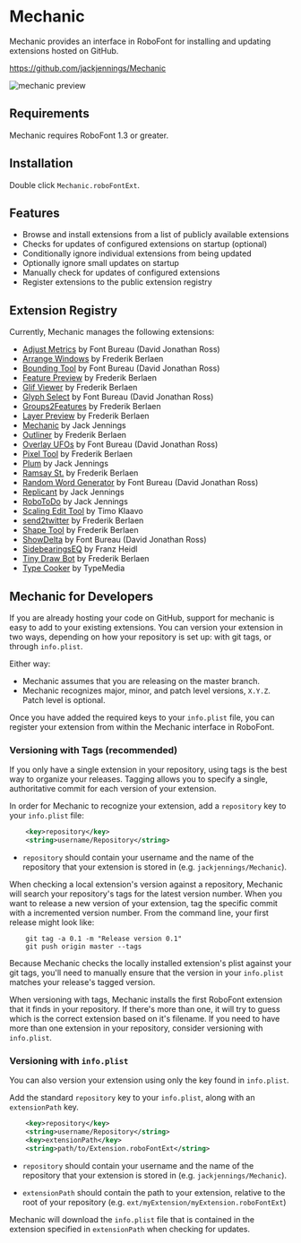 Mechanic
========

Mechanic provides an interface in RoboFont for installing and updating extensions hosted on GitHub.

https://github.com/jackjennings/Mechanic

![mechanic preview](http://ja.ckjennin.gs/public/images/Mechanic-preview.png)

Requirements
------------

Mechanic requires RoboFont 1.3 or greater.

Installation
------------

Double click `Mechanic.roboFontExt`.

Features
--------

* Browse and install extensions from a list of publicly available extensions
* Checks for updates of configured extensions on startup (optional)
* Conditionally ignore individual extensions from being updated
* Optionally ignore small updates on startup
* Manually check for updates of configured extensions
* Register extensions to the public extension registry

Extension Registry
------------------

Currently, Mechanic manages the following extensions:

* [Adjust Metrics](https://github.com/FontBureau/fbOpenTools) by Font Bureau (David Jonathan Ross)
* [Arrange Windows](https://github.com/typemytype/RoboFontExtensions) by Frederik Berlaen
* [Bounding Tool](https://github.com/FontBureau/fbOpenTools) by Font Bureau (David Jonathan Ross)
* [Feature Preview](https://github.com/typemytype/RoboFontExtensions) by Frederik Berlaen
* [Glif Viewer](https://github.com/typemytype/RoboFontExtensions) by Frederik Berlaen
* [Glyph Select](https://github.com/FontBureau/fbOpenTools) by Font Bureau (David Jonathan Ross)
* [Groups2Features](https://github.com/typemytype/RoboFontExtensions) by Frederik Berlaen
* [Layer Preview](https://github.com/typemytype/RoboFontExtensions) by Frederik Berlaen
* [Mechanic](https://github.com/jackjennings/Mechanic) by Jack Jennings
* [Outliner](https://github.com/typemytype/RoboFontExtensions) by Frederik Berlaen
* [Overlay UFOs](https://github.com/FontBureau/fbOpenTools) by Font Bureau (David Jonathan Ross)
* [Pixel Tool](https://github.com/typemytype/RoboFontExtensions) by Frederik Berlaen
* [Plum](https://github.com/jackjennings/Plum) by Jack Jennings
* [Ramsay St.](https://github.com/typemytype/RoboFontExtensions) by Frederik Berlaen
* [Random Word Generator](https://github.com/FontBureau/fbOpenTools) by Font Bureau (David Jonathan Ross)
* [Replicant](https://github.com/jackjennings/Replicant) by Jack Jennings
* [RoboToDo](https://github.com/jackjennings/RoboToDo) by Jack Jennings
* [Scaling Edit Tool](https://github.com/klaavo/scalingEditTool) by Timo Klaavo
* [send2twitter](https://github.com/typemytype/RoboFontExtensions) by Frederik Berlaen
* [Shape Tool](https://github.com/typemytype/RoboFontExtensions) by Frederik Berlaen
* [ShowDelta](https://github.com/FontBureau/fbOpenTools) by Font Bureau (David Jonathan Ross)
* [SidebearingsEQ](https://github.com/franzheidl/SidebearingsEQ) by Franz Heidl
* [Tiny Draw Bot](https://github.com/typemytype/RoboFontExtensions) by Frederik Berlaen
* [Type Cooker](https://github.com/typemytype/RoboFontExtensions) by TypeMedia

Mechanic for Developers
-----------------------

If you are already hosting your code on GitHub, support for mechanic is easy to add to your existing extensions. You can version your extension in two ways, depending on how your repository is set up: with git tags, or through `info.plist`.

Either way:
* Mechanic assumes that you are releasing on the master branch.
* Mechanic recognizes major, minor, and patch level versions, `X.Y.Z`. Patch level is optional.

Once you have added the required keys to your `info.plist` file, you can register your extension from within the Mechanic interface in RoboFont.

### Versioning with Tags (recommended)

If you only have a single extension in your repository, using tags is the best way to organize your releases. Tagging allows you to specify a single, authoritative commit for each version of your extension.

In order for Mechanic to recognize your extension, add a `repository` key to your `info.plist` file:

```xml
	<key>repository</key>
	<string>username/Repository</string>
```

* `repository` should contain your username and the name of the repository that your extension is stored in (e.g. `jackjennings/Mechanic`).

When checking a local extension's version against a repository, Mechanic will search your repository's tags for the latest version number. When you want to release a new version of your extension, tag the specific commit with a incremented version number. From the command line, your first release might look like:

```
	git tag -a 0.1 -m "Release version 0.1"
	git push origin master --tags
```

Because Mechanic checks the locally installed extension's plist against your git tags, you'll need to manually ensure that the version in your `info.plist` matches your release's tagged version. 

When versioning with tags, Mechanic installs the first RoboFont extension that it finds in your repository. If there's more than one, it will try to guess which is the correct extension based on it's filename. If you need to have more than one extension in your repository, consider versioning with `info.plist`.

### Versioning with `info.plist`

You can also version your extension using only the key found in `info.plist`.

Add the standard `repository` key to your `info.plist`, along with an `extensionPath` key.

```xml
	<key>repository</key>
	<string>username/Repository</string>
	<key>extensionPath</key>
	<string>path/to/Extension.roboFontExt</string>
```

* `repository` should contain your username and the name of the repository that your extension is stored in (e.g. `jackjennings/Mechanic`).

* `extensionPath` should contain the path to your extension, relative to the root of your repository (e.g. `ext/myExtension/myExtension.roboFontExt`)

Mechanic will download the `info.plist` file that is contained in the extension specified in `extensionPath` when checking for updates.
